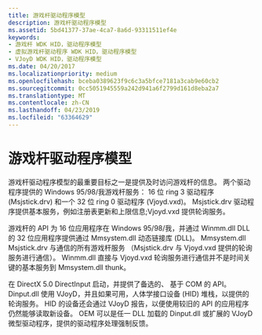 ```yaml
---
title: 游戏杆驱动程序模型
description: 游戏杆驱动程序模型
ms.assetid: 5bd41377-37ae-4ca7-8a6d-93311511ef4e
keywords:
- 游戏杆 WDK HID，驱动程序模型
- 虚拟游戏杆驱动程序 WDK HID，驱动程序模型
- VJoyD WDK HID，驱动程序模型
ms.date: 04/20/2017
ms.localizationpriority: medium
ms.openlocfilehash: bceba0389623f9c6c3a5bfce7181a3cab9e60cb2
ms.sourcegitcommit: 0cc5051945559a242d941a6f2799d161d8eba2a7
ms.translationtype: MT
ms.contentlocale: zh-CN
ms.lasthandoff: 04/23/2019
ms.locfileid: "63364629"
---
```

# <a name="joystick-driver-model"></a>游戏杆驱动程序模型





游戏杆驱动程序模型的最重要目标之一是提供及时访问游戏杆的信息。 两个驱动程序提供的 Windows 95/98/我游戏杆服务： 16 位 ring 3 驱动程序 (Msjstick.drv) 和一个 32 位 ring 0 驱动程序 (Vjoyd.vxd)。 Msjstick.drv 驱动程序提供基本服务，例如注册表更新和上限信息;Vjoyd.vxd 提供轮询服务。

游戏杆的 API 为 16 位应用程序在 Windows 95/98/我，并通过 Winmm.dll DLL 的 32 位应用程序提供通过 Mmsystem.dll 动态链接库 (DLL)。 Mmsystem.dll Msjstick.drv 与通信的所有游戏杆服务 （Msjstick.drv 与 Vjoyd.vxd 提供的轮询服务进行通信）。 Winmm.dll 直接与 Vjoyd.vxd 轮询服务进行通信并不是时间关键的基本服务到 Mmsystem.dll thunk。

在 DirectX 5.0 DirectInput 启动，并提供了备选的、 基于 COM 的 API。 Dinput.dll 使用 VJoyD，并且如果可用，人体学接口设备 (HID) 堆栈，以提供的轮询服务。 HID 的设备还会通过 VJoyD 报告，以便使用较旧的 API 的应用程序仍然能够读取新设备。 OEM 可以是任一 DLL 加载的 Dinput.dll 或扩展的 VJoyD 微型驱动程序，提供的驱动程序处理强制反馈。

 

 




